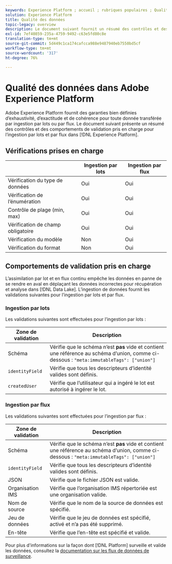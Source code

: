 ```yaml
---
keywords: Experience Platform ; accueil ; rubriques populaires ; Qualité des données ; Qualité ; Qualité ; Validation prise en charge ; Validation ; Validation prise en charge ;
solution: Experience Platform
title: Qualité des données
topic-legacy: overview
description: Le document suivant fournit un résumé des contrôles et des comportements de validation pris en charge pour l’assimilation par lots et en flux continu dans Adobe Experience Platform.
exl-id: 7ef40859-235a-4759-9492-c63e5fd80c8e
translation-type: tm+mt
source-git-commit: 5d449c1ca174cafcca988e9487940eb7550bd5cf
workflow-type: tm+mt
source-wordcount: '317'
ht-degree: 76%

---
```


# Qualité des données dans Adobe Experience Platform

Adobe Experience Platform fournit des garanties bien définies d’exhaustivité, d’exactitude et de cohérence pour toute donnée transférée par ingestion par lots ou par flux. Le document suivant présente un résumé des contrôles et des comportements de validation pris en charge pour l’ingestion par lots et par flux dans [!DNL Experience Platform].

## Vérifications prises en charge

|   | Ingestion par lots | Ingestion par flux |
| ------ | --------------- | ------------------- |
| Vérification du type de données | Oui | Oui |
| Vérification de l’énumération | Oui | Oui |
| Contrôle de plage (min, max) | Oui | Oui |
| Vérification de champ obligatoire | Oui | Oui |
| Vérification du modèle | Non | Oui |
| Vérification du format | Non | Oui |

## Comportements de validation pris en charge

L’assimilation par lot et en flux continu empêche les données en panne de se rendre en aval en déplaçant les données incorrectes pour récupération et analyse dans [!DNL Data Lake]. L’ingestion de données fournit les validations suivantes pour l’ingestion par lots et par flux.

### Ingestion par lots

Les validations suivantes sont effectuées pour l’ingestion par lots :

| Zone de validation | Description |
| --------------- | ----------- |
| Schéma | Vérifie que le schéma n’est **pas** vide et contient une référence au schéma d’union, comme ci-dessous : `"meta:immutableTags": ["union"]` |
| `identityField` | Vérifie que tous les descripteurs d’identité valides sont définis. |
| `createdUser` | Vérifie que l’utilisateur qui a ingéré le lot est autorisé à ingérer le lot. |

### Ingestion par flux

Les validations suivantes sont effectuées pour l’ingestion par flux :

| Zone de validation | Description |
| --------------- | ----------- |
| Schéma | Vérifie que le schéma n’est **pas** vide et contient une référence au schéma d’union, comme ci-dessous : `"meta:immutableTags": ["union"]` |
| `identityField` | Vérifie que tous les descripteurs d’identité valides sont définis. |
| JSON | Vérifie que le fichier JSON est valide. |
| Organisation IMS | Vérifie que l’organisation IMS répertoriée est une organisation valide. |
| Nom de source | Vérifie que le nom de la source de données est spécifié. |
| Jeu de données | Vérifie que le jeu de données est spécifié, activé et n’a pas été supprimé. |
| En-tête | Vérifie que l’en-tête est spécifié et valide. |

Pour plus d&#39;informations sur la façon dont [!DNL Platform] surveille et valide les données, consultez la [documentation sur les flux de données de surveillance](./monitor-data-ingestion.md).
